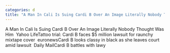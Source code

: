 ```yaml
---
categories: d
title: "A Man In Cali Is Suing Cardi B Over An Image Literally Nobody Thought Was Him  Yahoo Life"
---
```

A Man In Cali Is Suing Cardi B Over An Image Literally Nobody Thought Was Him&nbsp;&nbsp;Yahoo LifeTattoo trial: Cardi B faces $5 million lawsuit for raunchy mixtape cover&nbsp;&nbsp;euronewsCardi B looks classy in black as she leaves court amid lawsuit&nbsp;&nbsp;Daily MailCardi B battles with lawy